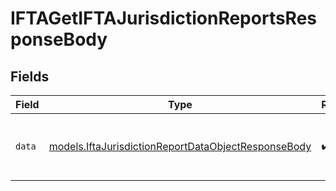 # IFTAGetIFTAJurisdictionReportsResponseBody


## Fields

| Field                                                                                                            | Type                                                                                                             | Required                                                                                                         | Description                                                                                                      |
| ---------------------------------------------------------------------------------------------------------------- | ---------------------------------------------------------------------------------------------------------------- | ---------------------------------------------------------------------------------------------------------------- | ---------------------------------------------------------------------------------------------------------------- |
| `data`                                                                                                           | [models.IftaJurisdictionReportDataObjectResponseBody](../models/iftajurisdictionreportdataobjectresponsebody.md) | :heavy_check_mark:                                                                                               | Dictionary containing summarized jurisdiction report data.                                                       |